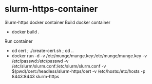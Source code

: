 # slurm-https-container
Slurm-https docker container
Build docker container
- docker build .

Run container
- cd cert ; ./create-cert.sh ; cd ..
- docker run -d -v /etc/munge/munge.key:/etc/munge/munge.key -v /etc/passwd:/etc/passwd -v /etc/slurm/slurm.conf:/etc/slurm/slurm.conf -v $(pwd)/cert:/headless/slurm-https/cert -v /etc/hosts:/etc/hosts -p 8443:8443 slurm-https
